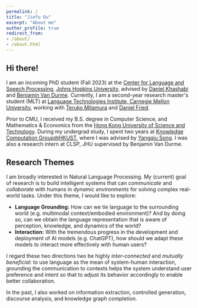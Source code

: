 ```yaml
---
permalink: / 
title: "Jiefu Ou"
excerpt: "About me"
author_profile: true 
redirect_from:
- /about/
- /about.html
---
```


## Hi there!
I am an incoming PhD student (Fall 2023) at the [Center for Language and Speech Processing](https://www.clsp.jhu.edu/), [Johns Hopkins University](https://www.jhu.edu/), advised by [Daniel Khashabi](https://danielkhashabi.com/) and [Benjamin Van Durme](https://www.cs.jhu.edu/~vandurme/index.html). Currently, I am a second-year research master's student (MLT) at [Language Technologies Institute, Carnegie Mellon University](https://www.lti.cs.cmu.edu/), working with [Teruko Mitamura](https://www.cs.cmu.edu/~teruko/) and [Daniel Fried](https://dpfried.github.io/).

Prior to CMU, I received my B.S. degree in Computer Science, and Mathematics & Economics from the [Hong Kong University of Science and Technology](https://hkust.edu.hk/). During my undergrad study, I spent two years at [Knowledge Computation Group@HKUST](https://github.com/HKUST-KnowComp), where I was advised by [Yangqiu Song](https://www.cse.ust.hk/~yqsong/). I was also a research intern at CLSP, JHU supervised by Benjamin Van Durme.

## Research Themes
I am broadly interested in Natural Language Processing. My (current) goal of research is to build intelligent systems that can _communicate_ and _collaborate_ with humans in _dynamic environments_ for solving complex real-world tasks. Under this theme, I would like to explore:

- **Language Grounding:** How can we tie language to the surrounding world (e.g. multimodal context/embodied environment)? And by doing so, can we obtain the language representation that is aware of perception, knowledge, and dynamics of the world?
- **Interaction:** With the tremendous progress in the development and deployment of AI models (e.g. ChatGPT), how should we adapt these models to interact more effectively with human users? 

I regard these two directions two be highly _inter-connected_ and _mutually beneficial_: to use language as the mean of system-human interaction, grounding the communication to contexts helps the system understand user preference and intent so that to adjust its behavior accordingly to enable better collaboration.

In the past, I also worked on information extraction, controlled generation, discourse analysis, and knowledge graph completion.


